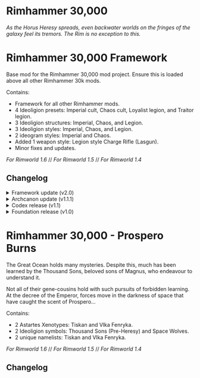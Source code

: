 # Rimhammer 30,000

*As the Horus Heresy spreads, even backwater worlds on the fringes of the galaxy feel its tremors. The Rim is no exception to this.*

# Rimhammer 30,000 Framework

Base mod for the Rimhammer 30,000 mod project. Ensure this is loaded above all other Rimhammer 30k mods.

Contains:

- Framework for all other Rimhammer mods.
- 4 Ideoligion presets: Imperial cult, Chaos cult, Loyalist legion, and Traitor legion.
- 3 Ideoligion structures: Imperial, Chaos, and Legion.
- 3 Ideoligion styles: Imperial, Chaos, and Legion.
- 2 ideogram styles: Imperial and Chaos.
- Added 1 weapon style: Legion style Charge Rifle (Lasgun).
- Minor fixes and updates.

*For Rimworld 1.6* // *For Rimworld 1.5* // *For Rimworld 1.4*

## Changelog

<details>
	<summary>Framework update (v2.0)</summary>

- Initial revision of the mod as a base framework.
- Various removals and tweaks.

</details>

<details>
	<summary>Archcanon update (v1.1.1)</summary>

- All 18 Xenotypes updated for more canonical skin variants.
- Renamed 'Adeptus astartes' to 'Astartes'.
- Updated prefix tags from "KK_" to "204_".

</details>

<details>
	<summary>Codex release (v1.1)</summary>

- Added 4 preset Ideoligions; Imperial cult, Chaos cult, Loyalist chapter and Traitor chapter.
- Added 3 Ideoligion structures; Imperial, Chaos and Chapter.
- Added 3 Ideoligion styles; Imperial, Chaos and Chapter.
- Added 1 weapon style; Chapter style Charge Rifle (Lasgun).
- Added 2 Ideogram styles; Imperial and Chaos.
- Minor fixes and updates.

</details>

<details>
	<summary>Foundation release (v1.0)</summary>

- Added 18 unique Astartes Gene-Seeds.
- Added 18 unique Astartes Xenotypes (all known Legions).

</details>

# Rimhammer 30,000 - Prospero Burns

The Great Ocean holds many mysteries. Despite this, much has been learned by the Thousand Sons, beloved sons of Magnus, who endeavour to understand it.

Not all of their gene-cousins hold with such pursuits of forbidden learning. At the decree of the Emperor, forces move in the darkness of space that have caught the scent of Prospero...

Contains:

- 2 Astartes Xenotypes: Tiskan and Vlka Fenryka.
- 2 Ideoligion symbols: Thousand Sons (Pre-Heresy) and Space Wolves.
- 2 unique namelists: Tiskan and Vlka Fenryka.

*For Rimworld 1.6* // *For Rimworld 1.5* // *For Rimworld 1.4*

## Changelog